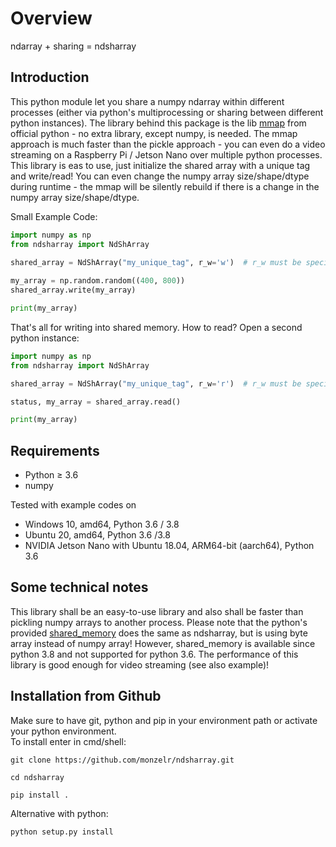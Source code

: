 Overview
========
ndarray + sharing = ndsharray

Introduction
------------
This python module let you share a numpy ndarray within different processes (either via python's multiprocessing or sharing between different python instances). The library behind this package is the lib [mmap](https://docs.python.org/3/library/mmap.html) from official python - no extra library, except numpy, is needed. The mmap approach is much faster than the pickle approach - you can even do a video streaming on a Raspberry Pi / Jetson Nano over multiple python processes. \
This library is eas to use, just initialize the shared array with a unique tag and write/read! You can even change the numpy array size/shape/dtype during runtime - the mmap will be silently rebuild if there is a change in the numpy array size/shape/dtype.

Small Example Code:
```python
import numpy as np
from ndsharray import NdShArray
    
shared_array = NdShArray("my_unique_tag", r_w='w')  # r_w must be specified

my_array = np.random.random((400, 800))
shared_array.write(my_array)

print(my_array)
```

That's all for writing into shared memory. How to read? Open a second python instance:
```python
import numpy as np
from ndsharray import NdShArray

shared_array = NdShArray("my_unique_tag", r_w='r')  # r_w must be specified

status, my_array = shared_array.read()

print(my_array)
```

Requirements
------------ 
- Python ≥ 3.6
- numpy

Tested with example codes on 
- Windows 10, amd64, Python 3.6 / 3.8
- Ubuntu 20, amd64, Python 3.6 /3.8
- NVIDIA Jetson Nano with Ubuntu 18.04, ARM64-bit (aarch64), Python 3.6

Some technical notes
--------------------
This library shall be an easy-to-use library and also shall be faster than pickling numpy arrays to another process. Please note that the python's provided [shared_memory](https://docs.python.org/3/library/multiprocessing.shared_memory.html) does the same as ndsharray, but is using byte array instead of numpy array! However, shared_memory is available since python 3.8 and not supported for python 3.6.
The performance of this library is good enough for video streaming (see also example)!


Installation from Github
------------------------
Make sure to have git, python and pip in your environment path or activate your python environment.\
To install enter in cmd/shell:

    git clone https://github.com/monzelr/ndsharray.git

    cd ndsharray

    pip install .

Alternative with python:

    python setup.py install

